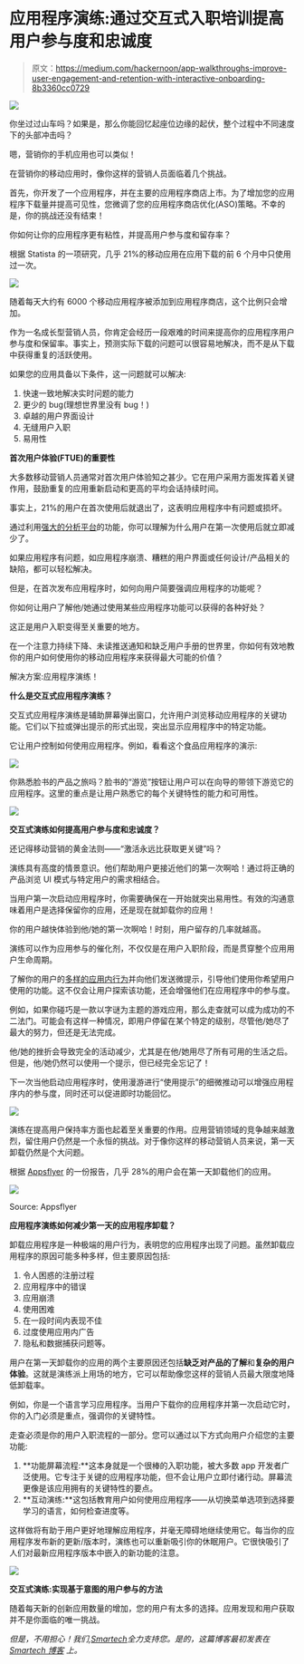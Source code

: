 # 应用程序演练:通过交互式入职培训提高用户参与度和忠诚度

> 原文：<https://medium.com/hackernoon/app-walkthroughs-improve-user-engagement-and-retention-with-interactive-onboarding-8b3360cc0729>

![](img/b7ccd50191ef6e46c79b43aae752d0f1.png)

你坐过过山车吗？如果是，那么你能回忆起座位边缘的起伏，整个过程中不同速度下的头部冲击吗？

嗯，营销你的手机应用也可以类似！

在营销你的移动应用时，像你这样的营销人员面临着几个挑战。

首先，你开发了一个应用程序，并在主要的应用程序商店上市。为了增加您的应用程序下载量并提高可见性，您微调了您的应用程序商店优化(ASO)策略。不幸的是，你的挑战还没有结束！

你如何让你的应用程序更有粘性，并提高用户参与度和留存率？

根据 Statista 的一项研究，几乎 21%的移动应用在应用下载的前 6 个月中只使用过一次。

![](img/075991bfc00402d54d74e971bb110b76.png)

随着每天大约有 6000 个移动应用程序被添加到应用程序商店，这个比例只会增加。

作为一名成长型营销人员，你肯定会经历一段艰难的时间来提高你的应用程序用户参与度和保留率。事实上，预测实际下载的问题可以很容易地解决，而不是从下载中获得重复的活跃使用。

如果您的应用具备以下条件，这一问题就可以解决:

1.  快速一致地解决实时问题的能力
2.  更少的 bug(理想世界里没有 bug！)
3.  卓越的用户界面设计
4.  无缝用户入职
5.  易用性

**首次用户体验(FTUE)的重要性**

大多数移动营销人员通常对首次用户体验知之甚少。它在用户采用方面发挥着关键作用，鼓励重复的应用重新启动和更高的平均会话持续时间。

事实上，21%的用户在首次使用后就退出了，这表明应用程序中有问题或损坏。

通过利用[强大的分析平台](https://www.netcoresmartech.com/)的功能，你可以理解为什么用户在第一次使用后就立即减少了。

如果应用程序有问题，如应用程序崩溃、糟糕的用户界面或任何设计/产品相关的缺陷，都可以轻松解决。

但是，在首次发布应用程序时，如何向用户简要强调应用程序的功能呢？

你如何让用户了解他/她通过使用某些应用程序功能可以获得的各种好处？

这正是用户入职变得至关重要的地方。

在一个注意力持续下降、未读推送通知和缺乏用户手册的世界里，你如何有效地教你的用户如何使用你的移动应用程序来获得最大可能的价值？

解决方案:应用程序演练！

**什么是交互式应用程序演练？**

交互式应用程序演练是辅助屏幕弹出窗口，允许用户浏览移动应用程序的关键功能。它们以下拉或弹出提示的形式出现，突出显示应用程序中的特定功能。

它让用户控制如何使用应用程序。例如，看看这个食品应用程序的演示:

![](img/00cb2f514bd82c63b807bea5968a7e81.png)

你熟悉脸书的产品之旅吗？脸书的“游览”按钮让用户可以在向导的带领下游览它的应用程序。这里的重点是让用户熟悉它的每个关键特性的能力和可用性。

![](img/568c0093af9b78ff580fbc4c95e95e3e.png)

**交互式演练如何提高用户参与度和忠诚度？**

还记得移动营销的黄金法则——“激活永远比获取更关键”吗？

演练具有高度的情景意识。他们帮助用户更接近他们的第一次啊哈！通过将正确的产品浏览 UI 模式与特定用户的需求相结合。

当用户第一次启动应用程序时，你需要确保在一开始就突出易用性。有效的沟通意味着用户是选择保留你的应用，还是现在就卸载你的应用！

你的用户越快体验到他/她的第一次啊哈！时刻，用户留存的几率就越高。

演练可以作为应用参与的催化剂，不仅仅是在用户入职阶段，而是贯穿整个应用用户生命周期。

了解你的用户的[多样的应用内行为](https://www.netcoresmartech.com/features/single-step-actionable-analytics)并向他们发送微提示，引导他们使用你希望用户使用的功能。这不仅会让用户探索该功能，还会增强他们在应用程序中的参与度。

例如，如果你碰巧是一款以字谜为主题的游戏应用，那么走查就可以成为成功的不二法门。可能会有这样一种情况，即用户停留在某个特定的级别，尽管他/她尽了最大的努力，但还是无法完成。

他/她的挫折会导致完全的活动减少，尤其是在他/她用尽了所有可用的生活之后。但是，他/她仍然可以使用一个提示，但已经完全忘记了！

下一次当他启动应用程序时，使用漫游进行“使用提示”的细微推动可以增强应用程序内的参与度，同时还可以促进即时功能回忆。

![](img/b5514f31b8d1b4dea535c812d178c1bb.png)

演练在提高用户保持率方面也起着至关重要的作用。应用营销领域的竞争越来越激烈，留住用户仍然是一个永恒的挑战。对于像你这样的移动营销人员来说，第一天卸载仍然是个大问题。

根据 [Appsflyer](https://www.appsflyer.com/blog/new-data-shows-uninstalls-remain-significant-pain-apps/) 的一份报告，几乎 28%的用户会在第一天卸载他们的应用。

![](img/f542f8471d662a1372dca203c44306dd.png)

Source: Appsflyer

**应用程序演练如何减少第一天的应用程序卸载？**

卸载应用程序是一种极端的用户行为，表明您的应用程序出现了问题。虽然卸载应用程序的原因可能多种多样，但主要原因包括:

1.  令人困惑的注册过程
2.  应用程序中的错误
3.  应用崩溃
4.  使用困难
5.  在一段时间内表现不佳
6.  过度使用应用内广告
7.  隐私和数据捕获问题等。

用户在第一天卸载你的应用的两个主要原因还包括**缺乏对产品的了解**和**复杂的用户体验**。这就是演练派上用场的地方，它可以帮助像您这样的营销人员最大限度地降低卸载率。

例如，你是一个语言学习应用程序。当用户下载你的应用程序并第一次启动它时，你的入门必须是重点，强调你的关键特性。

走查必须是你的用户入职流程的一部分。您可以通过以下方式向用户介绍您的主要功能:

1.  **功能屏幕流程:**这本身就是一个很棒的入职功能，被大多数 app 开发者广泛使用。它专注于关键的应用程序功能，但不会让用户立即付诸行动。屏幕流更像是该应用拥有的关键特性的要点。
2.  **互动演练:**这包括教育用户如何使用应用程序——从切换菜单选项到选择要学习的语言，如何检查进度等。

这样做将有助于用户更好地理解应用程序，并毫无障碍地继续使用它。每当你的应用程序发布新的更新/版本时，演练也可以重新吸引你的休眠用户。它很快吸引了人们对最新应用程序版本中嵌入的新功能的注意。

![](img/595d8c191abd15d9953d466b4ae627ed.png)

**交互式演练:实现基于意图的用户参与的方法**

随着每天新的创新应用数量的增加，您的用户有太多的选择。应用发现和用户获取并不是你面临的唯一挑战。

*但是，不用担心！我们,*[*Smartech*](https://netcoresmartech.com)*全力支持您。是的，这篇博客最初发表在* [*Smartech 博客*](https://blog.netcoresmartech.com/app-walkthroughs) *上。*